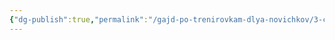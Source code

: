 ```yaml
---
{"dg-publish":true,"permalink":"/gajd-po-trenirovkam-dlya-novichkov/3-chastye-voprosy/4-ne-mogu-pohudet/"}
---
```


